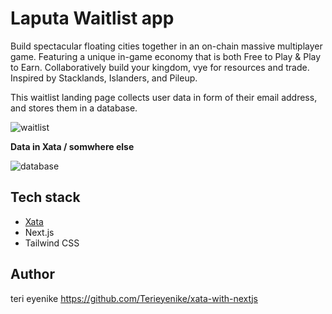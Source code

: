 # Laputa Waitlist app

Build spectacular floating cities together in an on-chain massive multiplayer game. Featuring a unique in-game economy that is both Free to Play & Play to Earn. Collaboratively build your kingdom, vye for resources and trade. Inspired by Stacklands, Islanders, and Pileup.

This waitlist landing page collects user data in form of their email address, and stores them in a database.

![waitlist](https://github.com/)

**Data in Xata / somwhere else**

![database](https://github.com/)

## Tech stack

- [Xata](https://xata.io)
- Next.js
- Tailwind CSS

## Author
teri eyenike
https://github.com/Terieyenike/xata-with-nextjs
